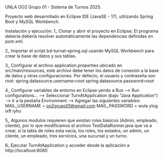UNLA OO2 Grupo 01 - Sistema de Turnos 2025.

Proyecto web desarrollado en Eclipse IDE (JavaSE - 17), utilizando Spring Boot y MySQL Workbench.



Instalación y ejecución:
1\_ Clonar y abrir el proyecto en Eclipse; El programa debería debería resolver automáticamente las dependencias definidas en pom.xml.

2\_ Importar el script bd-turnat-spring.sql usando MySQL Workbench para crear la base de datos y sus tablas.

3\_ Configurar el archivo application.properties ubicado en src/main/resources, este archivo debe tener los datos de conexión a la base de datos y otras configuraciones. Por defecto, el usuario y contraseña son root:
spring.datasource.username=root
spring.datasource.password=root

4\_ Configurar variables de entorno en Eclipse yendo a Run --> Run configurations... --> Seleccionar TurnAtApplication (bajo "Java Application") --> Ir a la pestaña Environment --> Agregar las siguientes variables:
MAIL\_USERNAME = oo2grupo01@gmail.com
MAIL\_PASSWORD = wula ylog ixft iyhu

5\_ Algunos modulos requieren que existan roles básicos (Admin, empleado, cliente), por lo que modificamos el archivo TestDataRunner.java que va a crear, sí la tabla de roles esta vacía, los roles, los estados, un admin, un cliente, un empleado, tres servicios, una sucursal y un turno.

6\_ Ejecutar TurnAtApplication y acceder desde la aplicación a http://localhost:8080

